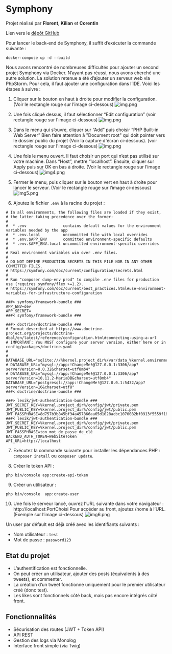 # Symphony

Projet réalisé par **Florent**, **Kilian** et **Corentin**

Lien vers le [dépôt GitHub](https://github.com/damodred53/symfony)

Pour lancer le back-end de Symphony, il suffit d’exécuter la commande suivante :
```
docker-compose up -d --build
```

Nous avons rencontré de nombreuses difficultés pour ajouter un second projet Symphony via Docker. N’ayant pas réussi,
nous avons cherché une autre solution. La solution retenue a été d’ajouter un serveur web via PhpStorm. Pour cela, il
faut ajouter une configuration dans l’IDE. Voici les étapes à suivre :

1. Cliquer sur le bouton en haut à droite pour modifier la configuration.
   (Voir le rectangle rouge sur l’image ci-dessous)
   ![img.png](pictures/img.png)


2. Une fois cliqué dessus, il faut sélectionner “Edit configuration”
   (voir rectangle rouge sur l'image ci-dessous)
   ![img.png](pictures/img2.png)


3. Dans le menu qui s’ouvre, cliquer sur “Add” puis choisir “PHP Built-in Web Server”
   Bien faire attention à "Document root" qui doit pointer vers le dossier public du projet (Voir la capture d'écran 
   ci-dessous).
   (voir rectangle rouge sur l'image ci-dessous)
   ![img.png](pictures/img3.png)


4. Une fois le menu ouvert. Il faut choisir un port qui n’est pas utilisé sur votre machine.
   Dans “Host”, mettre “localhost”.
   Ensuite, cliquer sur Apply puis sur OK en bas à droite.
   (Voir le rectangle rouge sur l’image ci-dessous)
   ![img4.png](pictures/img4.png)


5. Fermer le menu, puis cliquer sur le bouton vert en haut à droite pour lancer le serveur.
   (Voir le rectangle rouge sur l’image ci-dessous)
   ![img5.png](pictures/img5.png)

6. Ajoutez le fichier `.env` à la racine du projet :
```
# In all environments, the following files are loaded if they exist,
# the latter taking precedence over the former:
#
#  * .env                contains default values for the environment variables needed by the app
#  * .env.local          uncommitted file with local overrides
#  * .env.$APP_ENV       committed environment-specific defaults
#  * .env.$APP_ENV.local uncommitted environment-specific overrides
#
# Real environment variables win over .env files.
#
# DO NOT DEFINE PRODUCTION SECRETS IN THIS FILE NOR IN ANY OTHER COMMITTED FILES.
# https://symfony.com/doc/current/configuration/secrets.html
#
# Run "composer dump-env prod" to compile .env files for production use (requires symfony/flex >=1.2).
# https://symfony.com/doc/current/best_practices.html#use-environment-variables-for-infrastructure-configuration

###> symfony/framework-bundle ###
APP_ENV=dev
APP_SECRET=
###< symfony/framework-bundle ###

###> doctrine/doctrine-bundle ###
# Format described at https://www.doctrine-project.org/projects/doctrine-dbal/en/latest/reference/configuration.html#connecting-using-a-url
# IMPORTANT: You MUST configure your server version, either here or in config/packages/doctrine.yaml
#
# DATABASE_URL="sqlite:///%kernel.project_dir%/var/data_%kernel.environment%.db"
# DATABASE_URL="mysql://app:!ChangeMe!@127.0.0.1:3306/app?serverVersion=8.0.32&charset=utf8mb4"
# DATABASE_URL="mysql://app:!ChangeMe!@127.0.0.1:3306/app?serverVersion=10.11.2-MariaDB&charset=utf8mb4"
DATABASE_URL="postgresql://app:!ChangeMe!@127.0.0.1:5432/app?serverVersion=16&charset=utf8"
###< doctrine/doctrine-bundle ###

###> lexik/jwt-authentication-bundle ###
JWT_SECRET_KEY=%kernel.project_dir%/config/jwt/private.pem
JWT_PUBLIC_KEY=%kernel.project_dir%/config/jwt/public.pem
JWT_PASSPHRASE=8d757b3b845bf34a457866aa65d1028acbc1070082bf0913f5559f18f8c6a104
###< lexik/jwt-authentication-bundle ###
JWT_SECRET_KEY=%kernel.project_dir%/config/jwt/private.pem
JWT_PUBLIC_KEY=%kernel.project_dir%/config/jwt/public.pem
JWT_PASSPHRASE=ton_mot_de_passe_de_clé
BACKEND_AUTH_TOKEN=WebSiteToken
API_URL=http://localhost
```

7. Exécutez la commande suivante pour installer les dépendances PHP : `composer install` ou `composer update`.

8. Créer le token API :
```
php bin/console app:create-api-token
```
9. Créer un utilisateur :
```
php bin/console  app:create-user
```

10. Une fois le serveur lancé, ouvrez l’URL suivante dans votre navigateur :
   http://localhost:PortChoisi
    Pour accéder au front, ajoutez /home à l’URL.
    (Exemple sur l’image ci-dessous)
![img6.png](pictures/img6.png)

Un user par défault est déjà créé avec les identifiants suivants :
- Nom utilisateur : `test`
- Mot de passe : `password123`

## Etat du projet

- L’authentification est fonctionnelle.
- On peut créer un utilisateur, ajouter des posts (équivalents à des tweets), et commenter.
- La création d’un tweet fonctionne uniquement pour le premier utilisateur créé (donc test).
- Les likes sont fonctionnels côté back, mais pas encore intégrés côté front.

## Fonctionnalités
- Sécurisation des routes (JWT + Token API)
- API REST
- Gestion des logs via Monolog
- Interface front simple (via Twig)
